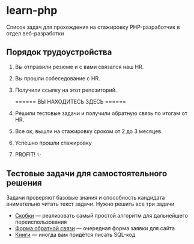 # learn-php
Список задач для прохождения на стажировку PHP-разработчик в отдел веб-разработки

## Порядок трудоустройства  
1. Вы отправили резюме и с вами связался наш HR.
2. Вы прошли собеседование c HR.
3. Получили ссылку на этот репозиторий.

   ====== ВЫ НАХОДИТЕСЬ ЗДЕСЬ ======

3. Решили тестовые задачи и получили обратную связь по итогам от HR.
4. Все ок, вышли на стажировку сроком от 2 до 3 месяцев.
5. Успешно прошли стажировку
6. PROFIT! ✨

## Тестовые задачи для самостоятельного решения
Задачи проверяют базовые знания и способность кандидата внимательно читать текст задачи.
Нужно решить все три задачи

- [Скобки](https://github.com/rarus/learn-php/blob/master/task01-brackets.md) — реализовать самый простой алгоритм для дальнейшего переиспользования
- [Форма обратной связи](https://github.com/rarus/learn-php/blob/master/task02-feedback-form.md) — очередная форма заявки для сайта
- [Книги](https://github.com/rarus/learn-php/blob/master/task03-books.md) — иногда вам придётся писать SQL-код

